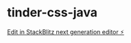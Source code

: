 # tinder-css-java

[Edit in StackBlitz next generation editor ⚡️](https://stackblitz.com/~/github.com/241798402-GH-MABOKO/tinder-css-java)